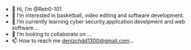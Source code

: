 - 👋 Hi, I’m @Retr0-101
- 👀 I’m interested in basketball, video editing and software development. 
- 🌱 I’m currently learning cyber security,application develpment and web software...
- 💞️ I’m looking to collaborate on ...
- 📫 How to reach me denizchdd1300@gmail.com...

<!---
Retr0-101/Retr0-101 is a ✨ special ✨ repository because its `README.md` (this file) appears on your GitHub profile.
You can click the Preview link to take a look at your changes.
--->
